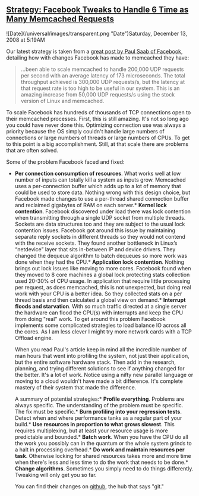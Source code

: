 ## [Strategy: Facebook Tweaks to Handle 6 Time as Many Memcached Requests](/blog/2008/12/13/strategy-facebook-tweaks-to-handle-6-time-as-many-memcached.html)

<div class="journal-entry-tag journal-entry-tag-post-title"><span class="posted-on">![Date](/universal/images/transparent.png "Date")Saturday, December 13, 2008 at 5:19AM</span></div>

<div class="body">

Our latest strategy is taken from a [great post by Paul Saab of Facebook](http://www.facebook.com/note.php?note_id=39391378919), detailing how with changes Facebook has made to memcached they have:

> ...been able to scale memcached to handle 200,000 UDP requests per second with an average latency of 173 microseconds. The total throughput achieved is 300,000 UDP requests/s, but the latency at that request rate is too high to be useful in our system. This is an amazing increase from 50,000 UDP requests/s using the stock version of Linux and memcached.

To scale Facebook has hundreds of thousands of TCP connections open to their memcached processes. First, this is still amazing. It's not so long ago you could have never done this. Optimizing connection use was always a priority because the OS simply couldn't handle large numbers of connections or large numbers of threads or large numbers of CPUs. To get to this point is a big accomplishment. Still, at that scale there are problems that are often solved.  

Some of the problem Facebook faced and fixed:

*   **Per connection consumption of resources**. What works well at low number of inputs can totally kill a system as inputs grow. Memcached uses a per-connection buffer which adds up to a lot of memory that could be used to store data. Nothing wrong with this design choice, but Facebook made changes to use a per-thread shared connection buffer and reclaimed gigabytes of RAM on each server.*   **Kernel lock contention**. Facebook discovered under load there was lock contention when transmitting through a single UDP socket from multiple threads. Sockets are data structures too and they are subject to the usual lock contention issues. Facebook got around this issue by maintaining separate reply sockets in different threads so they would not contend with the receive sockets. They found another bottleneck in Linux’s “netdevice” layer that sits in-between IP and device drivers. They changed the dequeue algorithm to batch dequeues so more work was done when they had the CPU.*   **Application lock contention**. Nothing brings out lock issues like moving to more cores. Facebook found when they moved to 8 core machines a global lock protecting stats collection used 20-30% of CPU usage. In application that require little processing per request, as does memcached, this is not unexpected, but doing real work with your CPU is a better idea. So they collected stats on a per thread basis and then calculated a global view on demand.*   **Interrupt floods and starvation**. With so much traffic directed at a single server the hardware can flood the CPU(s) with interrupts and keep the CPU from doing "real" work. To get around this problem Facebook implements some complicated strategies to load balance IO across all the cores. As I am less clever I might try more network cards with a TCP Offload engine.  

    When you read Paul's article keep in mind all the incredible number of man hours that went into profiling the system, not just their application, but the entire software hardware stack. Then add in the research, planning, and trying different solutions to see if anything changed for the better. It's a lot of work. Notice using a nifty new parallel language or moving to a cloud wouldn't have made a bit difference. It's complete mastery of their system that made the difference.  

    A summary of potential strategies:*   **Profile everything**. Problems are always specific. The understanding of the problem must be specific. The fix must be specific.*   **Burn profiling into your regression tests**. Detect when and where performance tanks as a regular part of your build.*   **Use resources in proportion to what grows slowest**. This requires multiplexing, but at least your resource usage is more predictable and bounded.*   **Batch work**. When you have the CPU do all the work you possibly can in the quantum or the whole system grinds to a halt in processing overhead.*   **Do work and maintain resources per task**. Otherwise locking for shared resources takes more and more time when there's less and less time to do the work that needs to be done.*   **Change algorithms**. Sometimes you simply need to do things differently. Tweaking will only get you so far.  

    You can find their changes on [github](http://www.facebook.com/note_redirect.php?note_id=39391378919&h=ad011a56d1398e90d074fe748116d967&url=http%3A%2F%2Fgithub.com%2Ffbmarc%2Ffacebook-memcached), the hub that says "git."</div>
